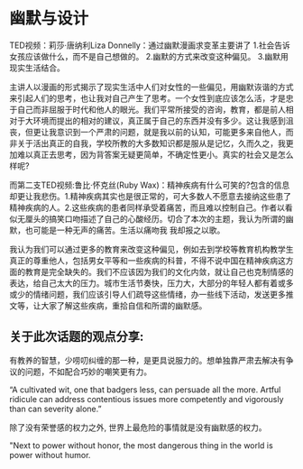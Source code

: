 # 幽默与设计  

TED视频：莉莎·唐纳利Liza Donnelly：通过幽默漫画求变革主要讲了
1.社会告诉女孩应该做什么，而不是自己想做的。
2.幽默的方式来改变这种偏见。
3.幽默用现实生活结合。  

主讲人以漫画的形式揭示了现实生活中人们对女性的一些偏见，用幽默诙谐的方式来引起人们的思考，也让我对自己产生了思考。一个女性到底应该怎么活，才是忠于自己而非屈服于时代和他人的眼光。我们平常所接受的咨询，教育，都是前人相对于大环境而提出的相对的建议，真正属于自己的东西并没有多少。这让我感到沮丧，但更让我意识到一个严肃的问题，就是我以前的认知，可能更多来自他人，而非关于活出真正的自我，学校所教的大多数知识都是服从是记忆，久而久之，我更加难以真正去思考，因为背答案无疑更简单，不确定性更小。真实的社会又是怎么样呢?

而第二支TED视频:鲁比·怀克丝(Ruby Wax)：精神疾病有什么可笑的?包含的信息却更让我悲伤。1.精神疾病其实也是很正常的，可大多数人不愿意去接纳这些患了精神疾病的人。2.这些疾病的患者同样承受着痛苦，而且难以控制自己。作者以看似无厘头的搞笑口吻描述了自己的心酸经历。切合了本次的主题，我认为所谓的幽默，也可能是一种无声的痛苦。生活以痛吻我 我却报之以歌。  

我认为我们可以通过更多的教育来改变这种偏见，例如去到学校等教育机构教学生真正的尊重他人，包括男女平等和一些疾病的科普，不得不说中国在精神疾病这方面的教育是完全缺失的。我们不应该因为我们的文化内敛，就让自己也克制情感的表达，给自己太大的压力。城市生活节奏快，压力大，大部分的年轻人都有着或多或少的情绪问题，我们应该引导人们疏导这些情绪，办一些线下活动，发送更多推文等，让大家了解这些疾病，重拾自信和所谓的幽默感。 

## 关于此次话题的观点分享:  

有教养的智慧，少唠叨纠缠的那一种，是更具说服力的。想单独靠严肃去解决有争议的问题，不如配合巧妙的嘲笑更有力。  

“A cultivated wit, one that badgers less, can persuade all the more. Artful ridicule can address contentious issues more competently and vigorously than can severity alone.”  


除了没有荣誉感的权力之外, 世界上最危险的事情就是没有幽默感的权力。  

"Next to power without honor, the most dangerous thing in the world is power without humor.
